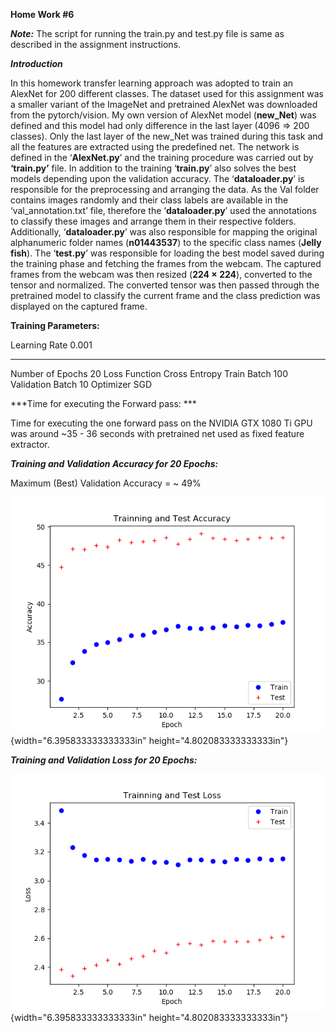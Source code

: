 **Home Work \#6**

***Note:*** The script for running the train.py and test.py file is same
as described in the assignment instructions.

***Introduction***

In this homework transfer learning approach was adopted to train an
AlexNet for 200 different classes. The dataset used for this assignment
was a smaller variant of the ImageNet and pretrained AlexNet was
downloaded from the pytorch/vision. My own version of AlexNet model
(**new\_Net**) was defined and this model had only difference in the
last layer (4096 =&gt; 200 classes). Only the last layer of the new\_Net
was trained during this task and all the features are extracted using
the predefined net. The network is defined in the ‘**AlexNet.py**’ and
the training procedure was carried out by **‘train.py’** file. In
addition to the training ‘**train.py**’ also solves the best models
depending upon the validation accuracy. The ‘**dataloader.py**’ is
responsible for the preprocessing and arranging the data. As the Val
folder contains images randomly and their class labels are available in
the ‘val\_annotation.txt’ file, therefore the ‘**dataloader.py**’ used
the annotations to classify these images and arrange them in their
respective folders. Additionally, ‘**dataloader.py**’ was also
responsible for mapping the original alphanumeric folder names
(**n01443537**) to the specific class names (**Jelly fish**). The
‘**test.py**’ was responsible for loading the best model saved during
the training phase and fetching the frames from the webcam. The captured
frames from the webcam was then resized (**224 × 224**), converted to
the tensor and normalized. The converted tensor was then passed through
the pretrained model to classify the current frame and the class
prediction was displayed on the captured frame.

**Training Parameters:**

  Learning Rate      0.001
  ------------------ ---------------
  Number of Epochs   20
  Loss Function      Cross Entropy
  Train Batch        100
  Validation Batch   10
  Optimizer          SGD

***Time for executing the Forward pass: ***

Time for executing the one forward pass on the NVIDIA GTX 1080 Ti GPU
was around \~35 - 36 seconds with pretrained net used as fixed feature
extractor.

***Training and Validation Accuracy for 20 Epochs:***

Maximum (Best) Validation Accuracy = \~ 49%

![](media/image1.png){width="6.395833333333333in"
height="4.802083333333333in"}

***Training and Validation Loss for 20 Epochs:***

![](media/image2.png){width="6.395833333333333in"
height="4.802083333333333in"}
